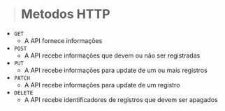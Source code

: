 ># Metodos HTTP
- `GET`
  - A API fornece informações
- `POST` 
  - A API recebe informações que devem ou não ser registradas
- `PUT` 
  - A API recebe informações para update de um ou mais registros
- `PATCH` 
  - A API recebe informações para update de um registro
- `DELETE` 
  - A API recebe identificadores de registros que devem ser apagados